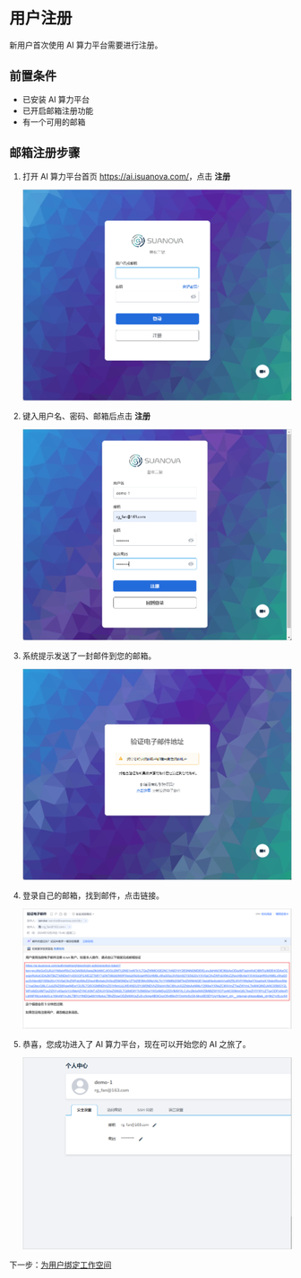 # 用户注册

新用户首次使用 AI 算力平台需要进行注册。

## 前置条件

- 已安装 AI 算力平台
- 已开启邮箱注册功能
- 有一个可用的邮箱

## 邮箱注册步骤

1. 打开 AI 算力平台首页 <https://ai.isuanova.com/>，点击 **注册**

    ![home](images/regis01.PNG)

1. 键入用户名、密码、邮箱后点击 **注册**

    ![to register](images/regis02.PNG)

1. 系统提示发送了一封邮件到您的邮箱。

    ![to register](images/regis03.PNG)

1. 登录自己的邮箱，找到邮件，点击链接。

    ![email](images/regis04.PNG)

1. 恭喜，您成功进入了 AI 算力平台，现在可以开始您的 AI 之旅了。

    ![verify](images/regis05.PNG)

下一步：[为用户绑定工作空间](./user/register/bindws.md)
